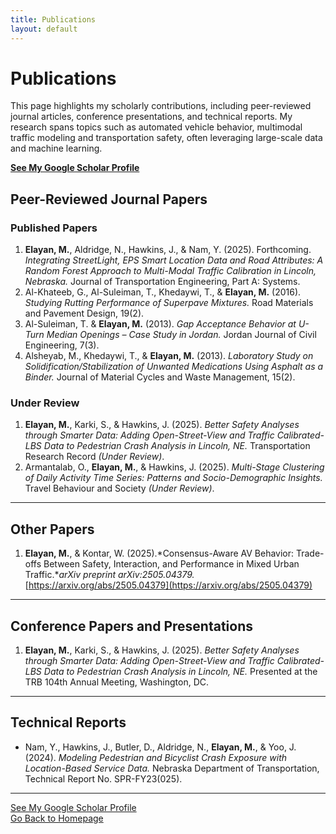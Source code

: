 ```yaml
---
title: Publications
layout: default
---
```

# Publications

This page highlights my scholarly contributions, including peer-reviewed journal articles, conference presentations, and technical reports. My research spans topics such as automated vehicle behavior, multimodal traffic modeling and transportation safety, often leveraging large-scale data and machine learning.

**[See My Google Scholar Profile](https://scholar.google.com/citations?user=4ypH5kAAAAAJ&hl=en)**

## Peer-Reviewed Journal Papers

### Published Papers
1. **Elayan, M.**, Aldridge, N., Hawkins, J., & Nam, Y. (2025). Forthcoming. *Integrating StreetLight, EPS Smart Location Data and Road Attributes: A Random Forest Approach to Multi-Modal Traffic Calibration in Lincoln, Nebraska.* Journal of Transportation Engineering, Part A: Systems.
2. Al-Khateeb, G., Al-Suleiman, T., Khedaywi, T., & **Elayan, M.** (2016). *Studying Rutting Performance of Superpave Mixtures.* Road Materials and Pavement Design, 19(2).
3. Al-Suleiman, T. & **Elayan, M.** (2013). *Gap Acceptance Behavior at U-Turn Median Openings – Case Study in Jordan.* Jordan Journal of Civil Engineering, 7(3).
4. Alsheyab, M., Khedaywi, T., & **Elayan, M.** (2013). *Laboratory Study on Solidification/Stabilization of Unwanted Medications Using Asphalt as a Binder.* Journal of Material Cycles and Waste Management, 15(2).

### Under Review
1. **Elayan, M.**, Karki, S., & Hawkins, J. (2025). *Better Safety Analyses through Smarter Data: Adding Open-Street-View and Traffic Calibrated-LBS Data to Pedestrian Crash Analysis in Lincoln, NE.* Transportation Research Record *(Under Review)*.
2. Armantalab, O., **Elayan, M.**, & Hawkins, J. (2025). *Multi-Stage Clustering of Daily Activity Time Series: Patterns and Socio-Demographic Insights.* Travel Behaviour and Society *(Under Review)*.

---

## Other Papers
1. **Elayan, M.**, & Kontar, W. (2025).*Consensus-Aware AV Behavior: Trade-offs Between Safety, Interaction, and Performance in Mixed Urban Traffic.**arXiv preprint arXiv:2505.04379.* [https://arxiv.org/abs/2505.04379](https://arxiv.org/abs/2505.04379)

---

## Conference Papers and Presentations
1. **Elayan, M.**, Karki, S., & Hawkins, J. (2025). *Better Safety Analyses through Smarter Data: Adding Open-Street-View and Traffic Calibrated-LBS Data to Pedestrian Crash Analysis in Lincoln, NE.* Presented at the TRB 104th Annual Meeting, Washington, DC.

---

## Technical Reports
- Nam, Y., Hawkins, J., Butler, D., Aldridge, N., **Elayan, M.**, & Yoo, J. (2024). *Modeling Pedestrian and Bicyclist Crash Exposure with Location-Based Service Data.* Nebraska Department of Transportation, Technical Report No. SPR-FY23(025).

---

[See My Google Scholar Profile](https://scholar.google.com/citations?user=4ypH5kAAAAAJ&hl=en)   
[Go Back to Homepage](index.md)
